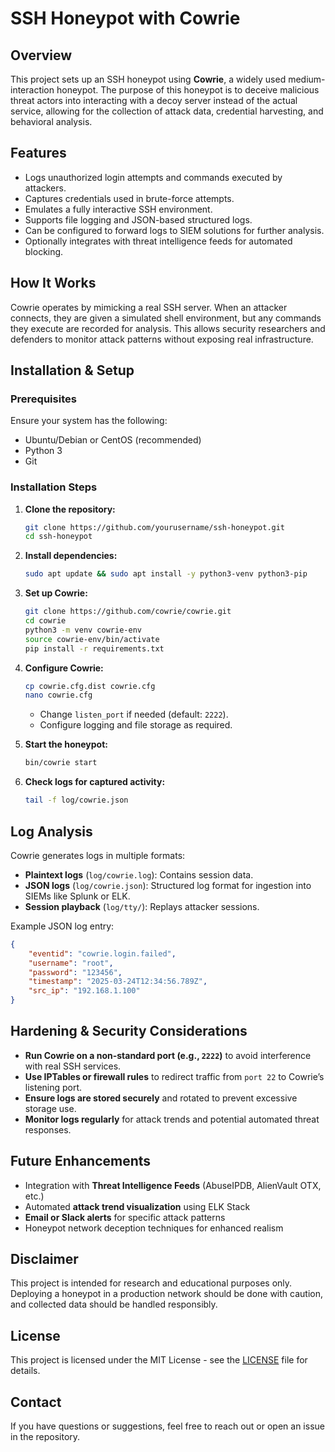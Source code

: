 # SSH Honeypot with Cowrie

## Overview
This project sets up an SSH honeypot using **Cowrie**, a widely used medium-interaction honeypot. The purpose of this honeypot is to deceive malicious threat actors into interacting with a decoy server instead of the actual service, allowing for the collection of attack data, credential harvesting, and behavioral analysis.

## Features
- Logs unauthorized login attempts and commands executed by attackers.
- Captures credentials used in brute-force attempts.
- Emulates a fully interactive SSH environment.
- Supports file logging and JSON-based structured logs.
- Can be configured to forward logs to SIEM solutions for further analysis.
- Optionally integrates with threat intelligence feeds for automated blocking.

## How It Works
Cowrie operates by mimicking a real SSH server. When an attacker connects, they are given a simulated shell environment, but any commands they execute are recorded for analysis. This allows security researchers and defenders to monitor attack patterns without exposing real infrastructure.

## Installation & Setup

### Prerequisites
Ensure your system has the following:
- Ubuntu/Debian or CentOS (recommended)
- Python 3
- Git

### Installation Steps
1. **Clone the repository:**
   ```bash
   git clone https://github.com/yourusername/ssh-honeypot.git
   cd ssh-honeypot
   ```
2. **Install dependencies:**
   ```bash
   sudo apt update && sudo apt install -y python3-venv python3-pip
   ```
3. **Set up Cowrie:**
   ```bash
   git clone https://github.com/cowrie/cowrie.git
   cd cowrie
   python3 -m venv cowrie-env
   source cowrie-env/bin/activate
   pip install -r requirements.txt
   ```
4. **Configure Cowrie:**
   ```bash
   cp cowrie.cfg.dist cowrie.cfg
   nano cowrie.cfg
   ```
   - Change `listen_port` if needed (default: `2222`).
   - Configure logging and file storage as required.

5. **Start the honeypot:**
   ```bash
   bin/cowrie start
   ```

6. **Check logs for captured activity:**
   ```bash
   tail -f log/cowrie.json
   ```

## Log Analysis
Cowrie generates logs in multiple formats:
- **Plaintext logs** (`log/cowrie.log`): Contains session data.
- **JSON logs** (`log/cowrie.json`): Structured log format for ingestion into SIEMs like Splunk or ELK.
- **Session playback** (`log/tty/`): Replays attacker sessions.

Example JSON log entry:
```json
{
    "eventid": "cowrie.login.failed",
    "username": "root",
    "password": "123456",
    "timestamp": "2025-03-24T12:34:56.789Z",
    "src_ip": "192.168.1.100"
}
```

## Hardening & Security Considerations
- **Run Cowrie on a non-standard port (e.g., `2222`)** to avoid interference with real SSH services.
- **Use IPTables or firewall rules** to redirect traffic from `port 22` to Cowrie’s listening port.
- **Ensure logs are stored securely** and rotated to prevent excessive storage use.
- **Monitor logs regularly** for attack trends and potential automated threat responses.

## Future Enhancements
- Integration with **Threat Intelligence Feeds** (AbuseIPDB, AlienVault OTX, etc.)
- Automated **attack trend visualization** using ELK Stack
- **Email or Slack alerts** for specific attack patterns
- Honeypot network deception techniques for enhanced realism

## Disclaimer
This project is intended for research and educational purposes only. Deploying a honeypot in a production network should be done with caution, and collected data should be handled responsibly.

## License
This project is licensed under the MIT License - see the [LICENSE](LICENSE) file for details.

## Contact
If you have questions or suggestions, feel free to reach out or open an issue in the repository.
